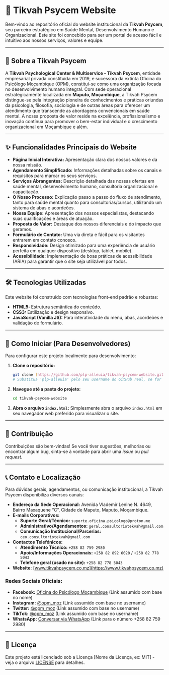 # 🌟 Tikvah Psycem Website

Bem-vindo ao repositório oficial do website institucional da **Tikvah Psycem**, seu parceiro estratégico em Saúde Mental, Desenvolvimento Humano e Organizacional. Este site foi concebido para ser um portal de acesso fácil e intuitivo aos nossos serviços, valores e equipe.

---

## 🎯 Sobre a Tikvah Psycem

A **Tikvah Psychological Center & Multiservice - Tikvah Psycem**, entidade empresarial privada constituída em 2019, e sucessora da extinta Oficina do Psicólogo Moçambique (OPM), constitui-se como uma organização focada no desenvolvimento humano integral. Com sede operacional estrategicamente localizada em **Maputo, Moçambique**, a Tikvah Psycem distingue-se pela integração pioneira de conhecimentos e práticas oriundas da psicologia, filosofia, sociologia e de outras áreas para oferecer um atendimento que transcende as abordagens convencionais em saúde mental. A nossa proposta de valor reside na excelência, profissionalismo e inovação contínua para promover o bem-estar individual e o crescimento organizacional em Moçambique e além.

---

## ✨ Funcionalidades Principais do Website

* **Página Inicial Interativa:** Apresentação clara dos nossos valores e da nossa missão.
* **Agendamento Simplificado:** Informações detalhadas sobre os canais e requisitos para marcar os seus serviços.
* **Serviços Abrangentes:** Descrição detalhada das nossas ofertas em saúde mental, desenvolvimento humano, consultoria organizacional e capacitação.
* **O Nosso Processo:** Explicação passo a passo do fluxo de atendimento, tanto para saúde mental quanto para consultorias/cursos, utilizando um sistema de abas e acordeões.
* **Nossa Equipe:** Apresentação dos nossos especialistas, destacando suas qualificações e áreas de atuação.
* **Proposta de Valor:** Destaque dos nossos diferenciais e do impacto que geramos.
* **Formulário de Contato:** Uma via direta e fácil para os visitantes entrarem em contato conosco.
* **Responsividade:** Design otimizado para uma experiência de usuário perfeita em qualquer dispositivo (desktop, tablet, mobile).
* **Acessibilidade:** Implementação de boas práticas de acessibilidade (ARIA) para garantir que o site seja utilizável por todos.

---

## 🛠️ Tecnologias Utilizadas

Este website foi construído com tecnologias front-end padrão e robustas:

* **HTML5:** Estrutura semântica do conteúdo.
* **CSS3:** Estilização e design responsivo.
* **JavaScript (Vanilla JS):** Para interatividade do menu, abas, acordeões e validação de formulário.

---

## 🚀 Como Iniciar (Para Desenvolvedores)

Para configurar este projeto localmente para desenvolvimento:

1.  **Clone o repositório:**
    ```bash
    git clone [https://github.com/plp-alleuia/tikvah-psycem-website.git](https://github.com/plp-alleluia/tikvah-psycem-website.git)
    # Substitua 'plp-alleuia' pelo seu username do GitHub real, se for diferente
    ```
2.  **Navegue até a pasta do projeto:**
    ```bash
    cd tikvah-psycem-website
    ```
3.  **Abra o arquivo `index.html`:** Simplesmente abra o arquivo `index.html` em seu navegador web preferido para visualizar o site.

---

## 🤝 Contribuição

Contribuições são bem-vindas! Se você tiver sugestões, melhorias ou encontrar algum bug, sinta-se à vontade para abrir uma *issue* ou *pull request*.

---

## 📞 Contato e Localização

Para dúvidas gerais, agendamentos, ou comunicação institucional, a Tikvah Psycem disponibiliza diversos canais:

* **Endereço da Sede Operacional:** Avenida Vlademir Lenine N. 4649, Bairro Maxaquene “C”, Cidade de Maputo, Maputo, Moçambique.
* **E-mails Corporativos:**
    * **Suporte Geral/Técnico:** `suporte.oficina.psicologo@proton.me`
    * **Administrativo/Agendamentos:** `geral.consultoriotekvah@gmail.com`
    * **Comunicação Institucional/Parcerias:** `ceo.consultoriotekvah@gmail.com`
* **Contactos Telefónicos:**
    * **Atendimento Técnico:** `+258 82 759 2980`
    * **Apoio/Informações Operacionais:** `+258 82 892 6020` / `+258 82 778 5043`
    * **Telefone geral (usado no site):** `+258 82 778 5043`
* **Website:** [www.tikvahpsycem.co.mz](https://www.tikvahpsycem.co.mz)

### Redes Sociais Oficiais:

* **Facebook:** [Oficina do Psicólogo Moçambique](https://www.facebook.com/consultoriotikvah) (Link assumido com base no nome)
* **Instagram:** [@opm_moz](https://www.instagram.com/opm_moz) (Link assumido com base no username)
* **Twitter:** [@opm_moz](https://twitter.com/opm_moz) (Link assumido com base no username)
* **TikTok:** [@opm_moz](https://www.tiktok.com/@opm_moz) (Link assumido com base no username)
* **WhatsApp:** [Conversar via WhatsApp](https://wa.me/258827592980) (Link para o número +258 82 759 2980)

---

## 📝 Licença

Este projeto está licenciado sob a Licença [Nome da Licença, ex: MIT] - veja o arquivo [LICENSE](LICENSE) para detalhes.

---